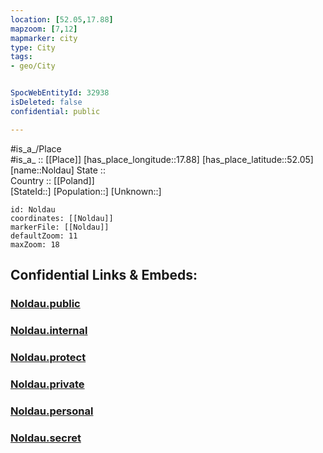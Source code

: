```yaml
---
location: [52.05,17.88] 
mapzoom: [7,12] 
mapmarker: city 
type: City
tags:
- geo/City


SpocWebEntityId: 32938
isDeleted: false
confidential: public

---
```

#is_a_/Place  
#is_a_ :: [[Place]] 
[has_place_longitude::17.88] 
[has_place_latitude::52.05] 
[name::Noldau] 
State ::  
Country :: [[Poland]]  
[StateId::] 
[Population::] 
[Unknown::] 


```leaflet
id: Noldau
coordinates: [[Noldau]] 
markerFile: [[Noldau]] 
defaultZoom: 11 
maxZoom: 18
```


## Confidential Links & Embeds: 

### [Noldau.public](/_public/\Earth\Continent\Europe\Europe~East\Poland\Provinces~Poland\Greater_Poland\CityNoldau.public.md) 

### [Noldau.internal](/_internal/\Earth\Continent\Europe\Europe~East\Poland\Provinces~Poland\Greater_Poland\CityNoldau.internal.md) 

### [Noldau.protect](/_protect/\Earth\Continent\Europe\Europe~East\Poland\Provinces~Poland\Greater_Poland\CityNoldau.protect.md) 

### [Noldau.private](/_private/\Earth\Continent\Europe\Europe~East\Poland\Provinces~Poland\Greater_Poland\CityNoldau.private.md) 

### [Noldau.personal](/_personal/\Earth\Continent\Europe\Europe~East\Poland\Provinces~Poland\Greater_Poland\CityNoldau.personal.md) 

### [Noldau.secret](/_secret/\Earth\Continent\Europe\Europe~East\Poland\Provinces~Poland\Greater_Poland\CityNoldau.secret.md)

